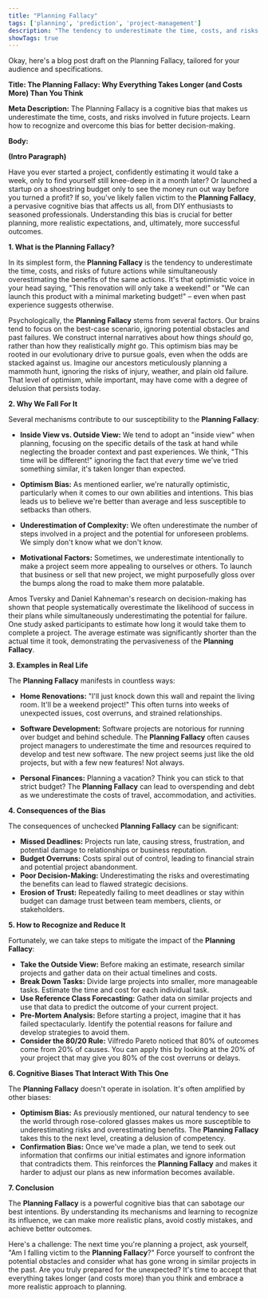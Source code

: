 ```yaml
---
title: "Planning Fallacy"
tags: ['planning', 'prediction', 'project-management']
description: "The tendency to underestimate the time, costs, and risks of future actions and at the same time overestimate the benefits of the same actions."
showTags: true
---
```


Okay, here's a blog post draft on the Planning Fallacy, tailored for your audience and specifications.

**Title: The Planning Fallacy: Why Everything Takes Longer (and Costs More) Than You Think**

**Meta Description:** The Planning Fallacy is a cognitive bias that makes us underestimate the time, costs, and risks involved in future projects. Learn how to recognize and overcome this bias for better decision-making.

**Body:**

**(Intro Paragraph)**

Have you ever started a project, confidently estimating it would take a week, only to find yourself still knee-deep in it a month later? Or launched a startup on a shoestring budget only to see the money run out way before you turned a profit? If so, you've likely fallen victim to the **Planning Fallacy**, a pervasive cognitive bias that affects us all, from DIY enthusiasts to seasoned professionals. Understanding this bias is crucial for better planning, more realistic expectations, and, ultimately, more successful outcomes.

**1. What is the Planning Fallacy?**

In its simplest form, the **Planning Fallacy** is the tendency to underestimate the time, costs, and risks of future actions while simultaneously overestimating the benefits of the same actions. It's that optimistic voice in your head saying, "This renovation will only take a weekend!" or "We can launch this product with a minimal marketing budget!" – even when past experience suggests otherwise.

Psychologically, the **Planning Fallacy** stems from several factors. Our brains tend to focus on the best-case scenario, ignoring potential obstacles and past failures. We construct internal narratives about how things *should* go, rather than how they realistically *might* go. This optimism bias may be rooted in our evolutionary drive to pursue goals, even when the odds are stacked against us. Imagine our ancestors meticulously planning a mammoth hunt, ignoring the risks of injury, weather, and plain old failure. That level of optimism, while important, may have come with a degree of delusion that persists today.

**2. Why We Fall For It**

Several mechanisms contribute to our susceptibility to the **Planning Fallacy**:

*   **Inside View vs. Outside View:** We tend to adopt an "inside view" when planning, focusing on the specific details of the task at hand while neglecting the broader context and past experiences. We think, "This time will be different!" ignoring the fact that *every* time we've tried something similar, it's taken longer than expected.

*   **Optimism Bias:** As mentioned earlier, we're naturally optimistic, particularly when it comes to our own abilities and intentions. This bias leads us to believe we're better than average and less susceptible to setbacks than others.

*   **Underestimation of Complexity:** We often underestimate the number of steps involved in a project and the potential for unforeseen problems. We simply don't know what we don't know.

*   **Motivational Factors:** Sometimes, we underestimate intentionally to make a project seem more appealing to ourselves or others. To launch that business or sell that new project, we might purposefully gloss over the bumps along the road to make them more palatable.

Amos Tversky and Daniel Kahneman's research on decision-making has shown that people systematically overestimate the likelihood of success in their plans while simultaneously underestimating the potential for failure. One study asked participants to estimate how long it would take them to complete a project. The average estimate was significantly shorter than the actual time it took, demonstrating the pervasiveness of the **Planning Fallacy**.

**3. Examples in Real Life**

The **Planning Fallacy** manifests in countless ways:

*   **Home Renovations:** "I'll just knock down this wall and repaint the living room. It'll be a weekend project!" This often turns into weeks of unexpected issues, cost overruns, and strained relationships.

*   **Software Development:** Software projects are notorious for running over budget and behind schedule. The **Planning Fallacy** often causes project managers to underestimate the time and resources required to develop and test new software. The new project seems just like the old projects, but with a few new features! Not always.

*   **Personal Finances:** Planning a vacation? Think you can stick to that strict budget? The **Planning Fallacy** can lead to overspending and debt as we underestimate the costs of travel, accommodation, and activities.

**4. Consequences of the Bias**

The consequences of unchecked **Planning Fallacy** can be significant:

*   **Missed Deadlines:** Projects run late, causing stress, frustration, and potential damage to relationships or business reputation.
*   **Budget Overruns:** Costs spiral out of control, leading to financial strain and potential project abandonment.
*   **Poor Decision-Making:** Underestimating the risks and overestimating the benefits can lead to flawed strategic decisions.
*   **Erosion of Trust:** Repeatedly failing to meet deadlines or stay within budget can damage trust between team members, clients, or stakeholders.

**5. How to Recognize and Reduce It**

Fortunately, we can take steps to mitigate the impact of the **Planning Fallacy**:

*   **Take the Outside View:** Before making an estimate, research similar projects and gather data on their actual timelines and costs.
*   **Break Down Tasks:** Divide large projects into smaller, more manageable tasks. Estimate the time and cost for each individual task.
*   **Use Reference Class Forecasting:** Gather data on similar projects and use that data to predict the outcome of your current project.
*   **Pre-Mortem Analysis:** Before starting a project, imagine that it has failed spectacularly. Identify the potential reasons for failure and develop strategies to avoid them.
*   **Consider the 80/20 Rule:** Vilfredo Pareto noticed that 80% of outcomes come from 20% of causes. You can apply this by looking at the 20% of your project that may give you 80% of the cost overruns or delays.

**6. Cognitive Biases That Interact With This One**

The **Planning Fallacy** doesn't operate in isolation. It's often amplified by other biases:

*   **Optimism Bias:** As previously mentioned, our natural tendency to see the world through rose-colored glasses makes us more susceptible to underestimating risks and overestimating benefits. The **Planning Fallacy** takes this to the next level, creating a delusion of competency.
*   **Confirmation Bias:** Once we've made a plan, we tend to seek out information that confirms our initial estimates and ignore information that contradicts them. This reinforces the **Planning Fallacy** and makes it harder to adjust our plans as new information becomes available.

**7. Conclusion**

The **Planning Fallacy** is a powerful cognitive bias that can sabotage our best intentions. By understanding its mechanisms and learning to recognize its influence, we can make more realistic plans, avoid costly mistakes, and achieve better outcomes.

Here's a challenge: The next time you're planning a project, ask yourself, "Am I falling victim to the **Planning Fallacy**?" Force yourself to confront the potential obstacles and consider what has gone wrong in similar projects in the past. Are you truly prepared for the unexpected? It's time to accept that everything takes longer (and costs more) than you think and embrace a more realistic approach to planning.

